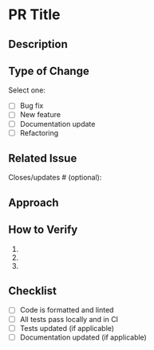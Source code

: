 <!--
  Please fill out the sections below to help reviewers quickly understand and test your change.
  Keep it concise and focused.
-->

<!--
    As PR title use a short, descriptive title in imperative form (e.g., "Fix map zoom regression").
-->
# PR Title

## Description
<!-- Describe what the change does and why. Keep it to 1–2 sentences. -->

## Type of Change
Select one:
- [ ] Bug fix
- [ ] New feature
- [ ] Documentation update
- [ ] Refactoring

## Related Issue
Closes/updates # (optional):

## Approach
<!-- Outline your solution and any key decisions. Bullet points are fine. -->

## How to Verify
<!-- Steps for reviewer to reproduce and verify your change. -->
1. 
2. 
3. 

## Checklist
- [ ] Code is formatted and linted
- [ ] All tests pass locally and in CI
- [ ] Tests updated (if applicable)
- [ ] Documentation updated (if applicable)

<!--
Optional: add any extra notes, credits (e.g., "Funded by ..."), or dependencies.
-->
